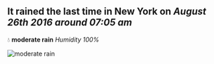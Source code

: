 ## It rained the last time in New York on *August 26th 2016 around 07:05 am*
💧  **moderate rain** *Humidity 100%*

![moderate rain](http://openweathermap.org/img/w/10d.png)
